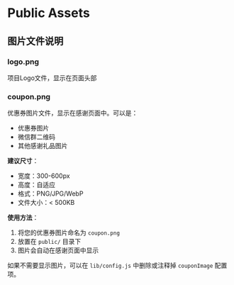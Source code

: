 # Public Assets

## 图片文件说明

### logo.png
项目Logo文件，显示在页面头部

### coupon.png
优惠券图片文件，显示在感谢页面中。可以是：
- 优惠券图片
- 微信群二维码
- 其他感谢礼品图片

**建议尺寸**：
- 宽度：300-600px
- 高度：自适应
- 格式：PNG/JPG/WebP
- 文件大小：< 500KB

**使用方法**：
1. 将您的优惠券图片命名为 `coupon.png`
2. 放置在 `public/` 目录下
3. 图片会自动在感谢页面中显示

如果不需要显示图片，可以在 `lib/config.js` 中删除或注释掉 `couponImage` 配置项。 